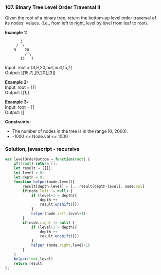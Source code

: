 ### 107. Binary Tree Level Order Traversal II

Given the root of a binary tree, return the bottom-up level order traversal of its nodes' values. (i.e., from left to right, level by level from leaf to root).

**Example 1:**
```
       3
     /  \
    9    20
         / \
       15   7
```
Input: root = [3,9,20,null,null,15,7]\
Output: [[15,7],[9,20],[3]]

**Example 2:**\
Input: root = [1]\
Output: [[1]]

**Example 3:**\
Input: root = []\
Output: []

**Constraints:**
- The number of nodes in the tree is in the range [0, 2000].
- -1000 <= Node.val <= 1000


### Solution, javascript - recursive
```javascript
var levelOrderBottom = function(root) {
    if(!root) return [];
    let result = [[]];
    let level = 0;
    let depth = 0;
    function helper(node,level){
        result[depth-level] = [...result[depth-level], node.val]
        if(node.left != null) {
            if (level+1 > depth){
                depth ++
                result.unshift([])
            }
            helper(node.left,level+1)
        }
        if(node.right != null) {
            if (level+1 > depth){
                depth ++
                result.unshift([])
            }
            helper (node.right,level+1)
        }
    }
    helper(root,level)
    return result
};
```